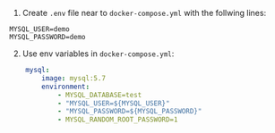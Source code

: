 1. Create `.env` file near to `docker-compose.yml` with the follwing lines:

```
MYSQL_USER=demo
MYSQL_PASSWORD=demo
```

2. Use env variables in `docker-compose.yml`:

```yml
    mysql:
        image: mysql:5.7
        environment:
            - MYSQL_DATABASE=test
            - "MYSQL_USER=${MYSQL_USER}"
            - "MYSQL_PASSWORD=${MYSQL_PASSWORD}"
            - MYSQL_RANDOM_ROOT_PASSWORD=1
```


